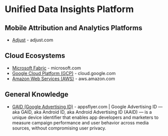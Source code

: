 # Unified Data Insights Platform


## Mobile Attribution and Analytics Platforms
* [Adjust](https://www.adjust.com/) - adjust.com

## Cloud Ecosystems
* [Microsoft Fabric](https://www.microsoft.com/en-us/microsoft-fabric) - microsoft.com
* [Google Cloud Platform (GCP)](https://cloud.google.com) - cloud.google.com
* [Amazon Web Services (AWS)](https://aws.amazon.com/) - aws.amazon.com

## General Knowledge
* [GAID (Google Advertising ID)](https://www.appsflyer.com/glossary/gaid/) - appsflyer.com | Google Advertising ID — aka GAID, aka Android ID, aka Android Advertising ID (AAID) — is a unique device identifier that enables app developers and marketers to measure campaign performance and user behavior across media sources, without compromising user privacy.
